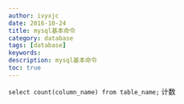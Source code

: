 ```yaml
---
author: ivyxjc
date: 2016-10-24
title: mysql基本命令
category: database
tags: [database]
keywords:
description: mysql基本命令
toc: true
---
```



`select count(column_name) from table_name;` 计数
